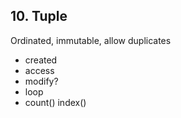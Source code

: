 ## 10. Tuple
Ordinated, immutable, allow duplicates
- created
- access
- modify?
- loop
- count() index()